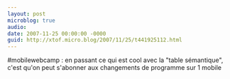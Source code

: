 ```yaml
---
layout: post
microblog: true
audio: 
date: 2007-11-25 00:00:00 -0000
guid: http://xtof.micro.blog/2007/11/25/t441925112.html
---
```

#mobilewebcamp : en passant ce qui est cool avec la "table sémantique", c'est qu'on peut s'abonner aux changements de programme sur 1 mobile
